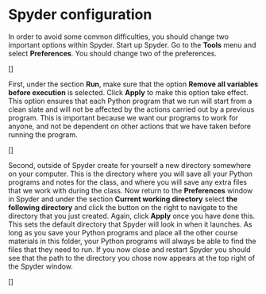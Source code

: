 # Spyder configuration

In order to avoid some common difficulties, you should change two important options within Spyder. Start up Spyder. Go to the **Tools** menu and select **Preferences**. You should change two of the preferences.

[]

First, under the section **Run**, make sure that the option **Remove all variables before execution** is selected. Click **Apply** to make this option take effect. This option ensures that each Python program that we run will start from a clean slate and will not be affected by the actions carried out by a previous program. This is important because we want our programs to work for anyone, and not be dependent on other actions that we have taken before running the program.

[]

Second, outside of Spyder create for yourself a new directory somewhere on your computer. This is the directory where you will save all your Python programs and notes for the class, and where you will save any extra files that we work with during the class. Now return to the **Preferences** window in Spyder and under the section **Current working directory** select **the following directory** and click the button on the right to navigate to the directory that you just created. Again, click **Apply** once you have done this. This sets the default directory that Spyder will look in when it launches. As long as you save your Python programs and place all the other course materials in this folder, your Python programs will always be able to find the files that they need to run. If you now close and restart Spyder you should see that the path to the directory you chose now appears at the top right of the Spyder window.

[]
